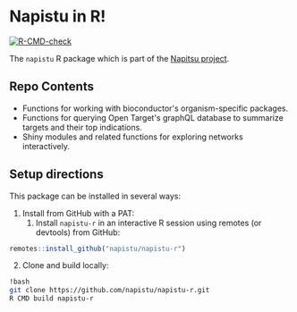 # Napistu in R!

<!-- badges: start -->
[![R-CMD-check](https://github.com/napistu/napistu-r/actions/workflows/R-CMD-check.yaml/badge.svg)](https://github.com/napistu/napistu-r/actions/workflows/R-CMD-check.yaml)
<!-- badges: end -->

The `napistu` R package which is part of the [Napitsu project](https://github.com/napistu/napistu).

## Repo Contents

- Functions for working with bioconductor's organism-specific packages.
- Functions for querying Open Target's graphQL database to summarize targets and their top indications.
- Shiny modules and related functions for exploring networks interactively.

## Setup directions

This package can be installed in several ways:

1.  Install from GitHub with a PAT:
    1. Install `napistu-r` in an interactive R session using remotes (or devtools) from GitHub:

```r
remotes::install_github("napistu/napistu-r")
```

2.  Clone and build locally:

```bash
!bash
git clone https://github.com/napistu/napistu-r.git
R CMD build napistu-r
```
